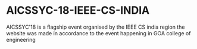 # AICSSYC-18-IEEE-CS-INDIA
AICSSYC'18  is a flagship event organised by the IEEE CS india region the website was made in accordance to the event happening in GOA college of engineering 
